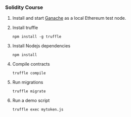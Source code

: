 ### Solidity Course

1. Install and start [Ganache](https://www.trufflesuite.com/ganache) as a local Ethereum test node.
2. Install truffle

    ``` Shell
    npm install -g truffle
    ```
   
3. Install Nodejs dependencies

    ``` Shell
    npm install
    ```
   
4. Compile contracts

    ```
    truffle compile
    ```
   
5. Run migrations

    ```
    truffle migrate
    ```
   
6. Run a demo script

    ```
    truffle exec mytoken.js
    ```
